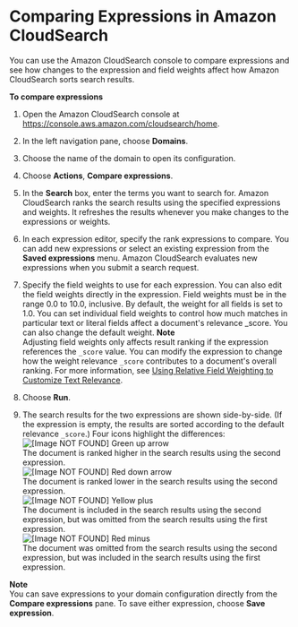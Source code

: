# Comparing Expressions in Amazon CloudSearch<a name="comparing-expressions"></a>

 You can use the Amazon CloudSearch console to compare expressions and see how changes to the expression and field weights affect how Amazon CloudSearch sorts search results\.

**To compare expressions**

1. Open the Amazon CloudSearch console at [https://console\.aws\.amazon\.com/cloudsearch/home](https://console.aws.amazon.com/cloudsearch/home)\.

1. In the left navigation pane, choose **Domains**\.

1. Choose the name of the domain to open its configuration\.

1. Choose **Actions**, **Compare expressions**\.

1. In the **Search** box, enter the terms you want to search for\. Amazon CloudSearch ranks the search results using the specified expressions and weights\. It refreshes the results whenever you make changes to the expressions or weights\.

1. In each expression editor, specify the rank expressions to compare\. You can add new expressions or select an existing expression from the **Saved expressions** menu\. Amazon CloudSearch evaluates new expressions when you submit a search request\.

1. Specify the field weights to use for each expression\. You can also edit the field weights directly in the expression\. Field weights must be in the range 0\.0 to 10\.0, inclusive\. By default, the weight for all fields is set to 1\.0\. You can set individual field weights to control how much matches in particular text or literal fields affect a document's relevance \_score\. You can also change the default weight\.
**Note**  
Adjusting field weights only affects result ranking if the expression references the `_score` value\. You can modify the expression to change how the weight relevance `_score` contributes to a document's overall ranking\. For more information, see [Using Relative Field Weighting to Customize Text Relevance](weighting-fields.md)\.

1. Choose **Run**\.

1. The search results for the two expressions are shown side\-by\-side\. \(If the expression is empty, the results are sorted according to the default relevance `_score`\.\) Four icons highlight the differences:  
![\[Image NOT FOUND\]](http://docs.aws.amazon.com/cloudsearch/latest/developerguide/images/cloudsearch-console-green-up-arrow.png) Green up arrow  
 The document is ranked higher in the search results using the second expression\.   
![\[Image NOT FOUND\]](http://docs.aws.amazon.com/cloudsearch/latest/developerguide/images/cloudsearch-console-red-down-arrow.png) Red down arrow  
 The document is ranked lower in the search results using the second expression\.   
![\[Image NOT FOUND\]](http://docs.aws.amazon.com/cloudsearch/latest/developerguide/images/cloudsearch-console-yellow-plus.png) Yellow plus  
 The document is included in the search results using the second expression, but was omitted from the search results using the first expression\.  
![\[Image NOT FOUND\]](http://docs.aws.amazon.com/cloudsearch/latest/developerguide/images/cloudsearch-console-red-minus.png) Red minus  
 The document was omitted from the search results using the second expression, but was included in the search results using the first expression\. 

**Note**  
You can save expressions to your domain configuration directly from the **Compare expressions** pane\. To save either expression, choose **Save expression**\.